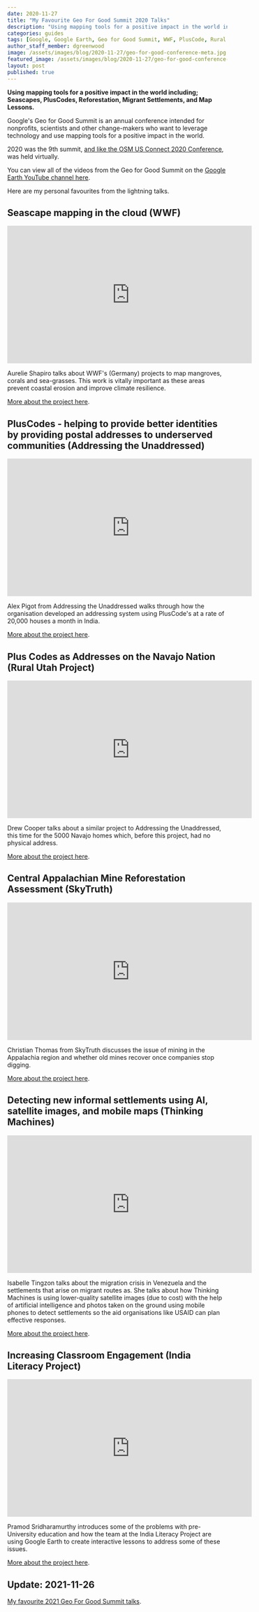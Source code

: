 ```yaml
---
date: 2020-11-27
title: "My Favourite Geo For Good Summit 2020 Talks"
description: "Using mapping tools for a positive impact in the world including; Seascapes, PlusCodes, Reforestation, Migrant Settlements, and Map Lessons."
categories: guides
tags: [Google, Google Earth, Geo for Good Summit, WWF, PlusCode, Rural Utah Project, Addressing the Unaddressed, Thinking Machines, Aurelie Shapiro, Alex Pigot, Drew Cooper, Navajo, India Literacy Project, Pramod Sridharamurthy]
author_staff_member: dgreenwood
image: /assets/images/blog/2020-11-27/geo-for-good-conference-meta.jpg
featured_image: /assets/images/blog/2020-11-27/geo-for-good-conference-sm.jpg
layout: post
published: true
---
```


**Using mapping tools for a positive impact in the world including; Seascapes, PlusCodes, Reforestation, Migrant Settlements, and Map Lessons.**

Google's Geo for Good Summit is an annual conference intended for nonprofits, scientists and other change-makers who want to leverage technology and use mapping tools for a positive impact in the world.

2020 was the 9th summit, [and like the OSM US Connect 2020 Conference](/blog/my-favourite-osm-us-connect-2020), was held virtually.

You can view all of the videos from the Geo for Good Summit on the [Google Earth YouTube channel here](https://www.youtube.com/playlist?list=PLLW-qoCMKQsze8jjRsfbXurFm3wUyOerb).

Here are my personal favourites from the lightning talks.

## Seascape mapping in the cloud (WWF)

<iframe width="560" height="315" src="https://www.youtube.com/embed/jEUvC_9voKA?start=57" frameborder="0" allow="accelerometer; autoplay; clipboard-write; encrypted-media; gyroscope; picture-in-picture" allowfullscreen></iframe>

Aurelie Shapiro talks about WWF's (Germany) projects to map mangroves, corals and sea-grasses. This work is vitally important as these areas prevent coastal erosion and improve climate resilience.

[More about the project here](https://www.researchgate.net/publication/342626184_SEASCAPE_MAPPING_OF_MOZAMBIQUE'S_QUIRIMBAS_NATIONAL_PARK).

## PlusCodes - helping to provide better identities by providing postal addresses to underserved communities (Addressing the Unaddressed)

<iframe width="560" height="315" src="https://www.youtube.com/embed/jEUvC_9voKA?start=439" frameborder="0" allow="accelerometer; autoplay; clipboard-write; encrypted-media; gyroscope; picture-in-picture" allowfullscreen></iframe>

Alex Pigot from Addressing the Unaddressed walks through how the organisation developed an addressing system using PlusCode's at a rate of 20,000 houses a month in India.

[More about the project here](https://www.addressingtheunaddressed.org/).

## Plus Codes as Addresses on the Navajo Nation (Rural Utah Project)

<iframe width="560" height="315" src="https://www.youtube.com/embed/Qqj3L86FPjo?start=777" frameborder="0" allow="accelerometer; autoplay; clipboard-write; encrypted-media; gyroscope; picture-in-picture" allowfullscreen></iframe>

Drew Cooper talks about a similar project to Addressing the Unaddressed, this time for the 5000 Navajo homes which, before this project, had no physical address.

[More about the project here](https://ruralutahproject.org/work/).

## Central Appalachian Mine Reforestation Assessment (SkyTruth)

<iframe width="560" height="315" src="https://www.youtube.com/embed/VUYxoCTY7rM?start=64" frameborder="0" allow="accelerometer; autoplay; clipboard-write; encrypted-media; gyroscope; picture-in-picture" allowfullscreen></iframe>

Christian Thomas from SkyTruth discusses the issue of mining in the Appalachia region and whether old mines recover once companies stop digging.

[More about the project here](https://skytruth.org/).

## Detecting new informal settlements using AI, satellite images, and mobile maps (Thinking Machines)

<iframe width="560" height="315" src="https://www.youtube.com/embed/1tx5HbttnwQ?start=659" frameborder="0" allow="accelerometer; autoplay; clipboard-write; encrypted-media; gyroscope; picture-in-picture" allowfullscreen></iframe>

Isabelle Tingzon talks about the migration crisis in Venezuela and the settlements that arise on migrant routes as. She talks about how Thinking Machines is using lower-quality satellite images (due to cost) with the help of artificial intelligence and photos taken on the ground using mobile phones to detect settlements so the aid organisations like USAID can plan effective responses.

[More about the project here](https://stories.thinkingmachin.es/mapping-new-informal-settlements/).

## Increasing Classroom Engagement (India Literacy Project)

<iframe width="560" height="315" src="https://www.youtube.com/embed/1tx5HbttnwQ?start=1688" frameborder="0" allow="accelerometer; autoplay; clipboard-write; encrypted-media; gyroscope; picture-in-picture" allowfullscreen></iframe>

Pramod Sridharamurthy introduces some of the problems with pre-University education and how the team at the India Literacy Project are using Google Earth to create interactive lessons to address some of these issues.

[More about the project here](https://www.ilpnet.org/).

## Update: 2021-11-26

[My favourite 2021 Geo For Good Summit talks](/blog/my-favourite-geo-for-good-summit-talks-2021).